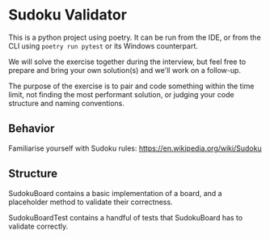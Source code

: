 # Sudoku Validator

This is a python project using poetry. It can be run from the IDE, or from the CLI using `poetry run pytest` or its Windows counterpart.

We will solve the exercise together during the interview, but feel free to prepare and bring your own solution(s) and we'll work on a follow-up.

The purpose of the exercise is to pair and code something within the time limit, not finding the most performant solution, or judging your code structure and naming conventions.

## Behavior
Familiarise yourself with Sudoku rules: https://en.wikipedia.org/wiki/Sudoku

## Structure
SudokuBoard contains a basic implementation of a board, and a placeholder method to validate their correctness.

SudokuBoardTest contains a handful of tests that SudokuBoard has to validate correctly.
